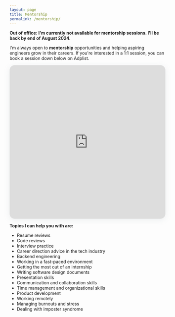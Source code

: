 ```yaml
---
layout: page
title: Mentorship
permalink: /mentorship/
---
```


**Out of office: I'm currently not available for mentorship sessions. I'll be back by end of August 2024.**

I'm always open to **mentorship** opportunities and helping aspiring engineers grow in their careers. If you're interested in a 1:1 session, you can book a session down below on Adplist.
<section style="height: 496px; box-shadow: rgba(142, 151, 158, 0.15) 0px 4px 19px 0px; border-radius: 16px; overflow: hidden; width: 100%; max-width: 650px;"><iframe src="https://adplist.org/widgets/single-session?src=shehab-abdel-salam&amp;session=38654-mentorship-session" title="Mentorship Session" width="100%" height="100%" loading="lazy" style="border: 0px;"></iframe></section>
<p></p>

**Topics I can help you with are:**
- Resume reviews
- Code reviews
- Interview practice
- Career direction advice in the tech industry
- Backend engineering
- Working in a fast-paced environment
- Getting the most out of an internship
- Writing software design documents
- Presentation skills
- Communication and collaboration skills
- Time management and organizational skills
- Product development
- Working remotely
- Managing burnouts and stress
- Dealing with imposter syndrome



